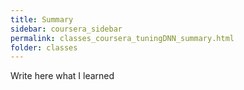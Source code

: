```yaml
---
title: Summary
sidebar: coursera_sidebar
permalink: classes_coursera_tuningDNN_summary.html
folder: classes
---
```


Write here what I learned


